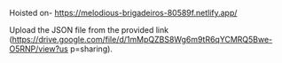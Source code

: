 Hoisted on- https://melodious-brigadeiros-80589f.netlify.app/

Upload the JSON file from the provided link
(https://drive.google.com/file/d/1mMpQZBS8Wg6m9tR6qYCMRQ5Bwe-O5RNP/view?us
p=sharing).

